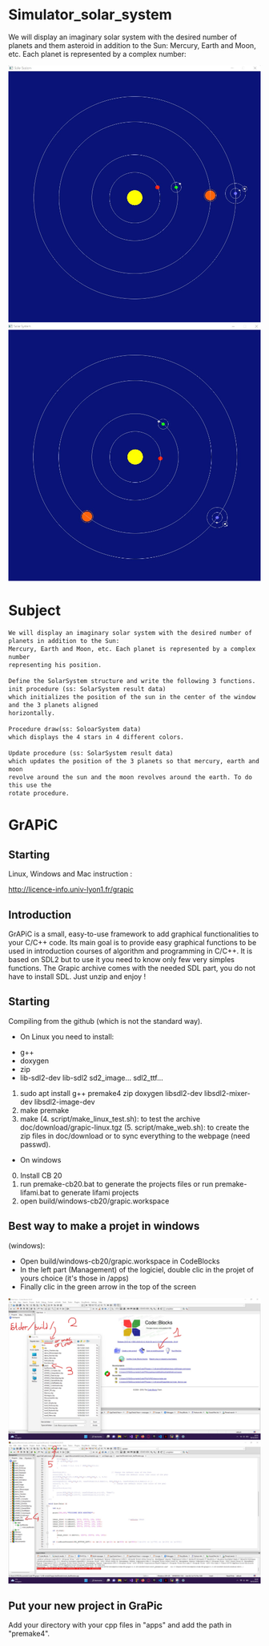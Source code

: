 # Simulator_solar_system

We will display an imaginary solar system with the desired number of planets and them asteroid in addition to the Sun:
Mercury, Earth and Moon, etc. Each planet is represented by a complex number:

![image](image/Complex1.jpg)
![image](image/Complex2.jpg)

# Subject

```
We will display an imaginary solar system with the desired number of planets in addition to the Sun:
Mercury, Earth and Moon, etc. Each planet is represented by a complex number
representing his position.

Define the SolarSystem structure and write the following 3 functions.
init procedure (ss: SolarSystem result data)
which initializes the position of the sun in the center of the window and the 3 planets aligned
horizontally.

Procedure draw(ss: SoloarSystem data)
which displays the 4 stars in 4 different colors.

Update procedure (ss: SolarSystem result data)
which updates the position of the 3 planets so that mercury, earth and moon
revolve around the sun and the moon revolves around the earth. To do this use the
rotate procedure.
```

# GrAPiC 

## Starting

Linux, Windows and Mac instruction :

http://licence-info.univ-lyon1.fr/grapic

## Introduction

GrAPiC is a small, easy-to-use framework to add graphical functionalities to your C/C++ code. 
Its main goal is to provide easy graphical functions to be used in introduction courses of algorithm and programming in C/C++. 
It is based on SDL2 but to use it you need to know only few very simples functions. 
The Grapic archive comes with the needed SDL part, you do not have to install SDL. Just unzip and enjoy ! 

## Starting

Compiling from the github (which is not the standard way).

* On Linux you need to install:
- g++
- doxygen
- zip
- lib-sdl2-dev lib-sdl2 sd2_image... sdl2_ttf...

1. sudo apt install g++ premake4 zip doxygen libsdl2-dev libsdl2-mixer-dev libsdl2-image-dev
2. make premake
3. make
(4. script/make_linux_test.sh): to test the archive doc/download/grapic-linux.tgz
(5. script/make_web.sh): to create the zip files in doc/download or to sync everything to the webpage (need passwd).


* On windows
0. Install CB 20
1. run premake-cb20.bat to generate the projects files    or     run premake-lifami.bat to generate lifami projects 
2. open build/windows-cb20/grapic.workspace

## Best way to make a projet in windows

(windows): 
 - Open build/windows-cb20/grapic.workspace in CodeBlocks
 - In the left part (Management) of the logiciel, double clic in the projet of yours choice (it's those in /apps)
 - Finally clic in the green arrow in the top of the screen

![OpenFolder](image/OpenFolder.jpg)
![OpenFile](image/OpenFile.jpg)

## Put your new project in GraPic

Add your directory with your cpp files in "apps" and add the path in "premake4".

